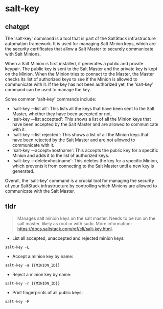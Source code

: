 # salt-key 
## chatgpt 
The 'salt-key' command is a tool that is part of the SaltStack infrastructure automation framework. It is used for managing Salt Minion keys, which are the security certificates that allow a Salt Master to securely communicate with Salt Minions.

When a Salt Minion is first installed, it generates a public and private keypair. The public key is sent to the Salt Master and the private key is kept on the Minion. When the Minion tries to connect to the Master, the Master checks its list of authorized keys to see if the Minion is allowed to communicate with it. If the key has not been authorized yet, the 'salt-key' command can be used to manage the key.

Some common 'salt-key' commands include:

- 'salt-key --list all': This lists all the keys that have been sent to the Salt Master, whether they have been accepted or not.
- 'salt-key --list accepted': This shows a list of all the Minion keys that have been accepted by the Salt Master and are allowed to communicate with it.
- 'salt-key --list rejected': This shows a list of all the Minion keys that have been rejected by the Salt Master and are not allowed to communicate with it.
- 'salt-key --accept=hostname': This accepts the public key for a specific Minion and adds it to the list of authorized keys.
- 'salt-key --delete=hostname': This deletes the key for a specific Minion, which prevents it from connecting to the Salt Master until a new key is generated.

Overall, the 'salt-key' command is a crucial tool for managing the security of your SaltStack infrastructure by controlling which Minions are allowed to communicate with the Salt Master. 

## tldr 
 
> Manages salt minion keys on the salt master.
> Needs to be run on the salt master, likely as root or with sudo.
> More information: <https://docs.saltstack.com/ref/cli/salt-key.html>.

- List all accepted, unaccepted and rejected minion keys:

`salt-key -L`

- Accept a minion key by name:

`salt-key -a {{MINION_ID}}`

- Reject a minion key by name:

`salt-key -r {{MINION_ID}}`

- Print fingerprints of all public keys:

`salt-key -F`
